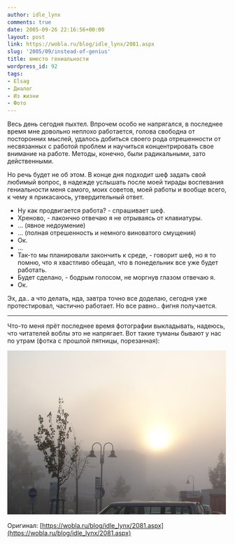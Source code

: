 ```yaml
---
author: idle_lynx
comments: true
date: 2005-09-26 22:16:56+00:00
layout: post
link: https://wobla.ru/blog/idle_lynx/2081.aspx
slug: '2005/09/instead-of-genius'
title: вместо гениальности
wordpress_id: 92
tags:
- Elsag
- Диалог
- Из жизни
- Фото
---
```


Весь день сегодня пыхтел. Впрочем особо не напрягался, в последнее время мне довольно неплохо работается, голова свободна от посторонних мыслей, удалось добиться своего рода отрешенности от несвязанных с работой проблем и научиться концентрировать свое внимание на работе. Методы, конечно, были радикальными, зато действенными.

Но речь будет не об этом. В конце дня подходит шеф задать свой любимый вопрос, в надежде услышать после моей тирады воспевания гениальности меня самого, моих советов, моей работы и вообще всего, к чему я прикасаюсь, утвердительный ответ.

- Ну как продвигается работа? - спрашивает шеф.
- Хреново, - лакончно отвечаю я не отрываясь от клавиатуры.
- ... (явное недоумение)
- ... (полная отрешенность и немного виноватого смущения)
- Ок.
- ...
- Так-то мы планировали закончить к среде, - говорит шеф, но я то помню, что я хвастливо обещал, что в понедельник все уже будет работать.
- Будет сделано, - бодрым голосом, не моргнув глазом отвечаю я.
- Ок.

Эх, да.. а что делать, нда, завтра точно все доделаю, сегодня уже протестировал, частично работает. Но все равно.. фигня получается.

* * *

Что-то меня прёт последнее время фотографии выкладывать, надеюсь, что читателей воблы это не напрягает. Вот такие туманы бывают у нас по утрам (фотка с прошлой пятницы, порезанная):

![Misty Sunrise](images/2007/05/a981a03a-f77b-4c87-95ae-94afa51200c1.JPG)

Оригинал: [https://wobla.ru/blog/idle_lynx/2081.aspx](https://wobla.ru/blog/idle_lynx/2081.aspx)
